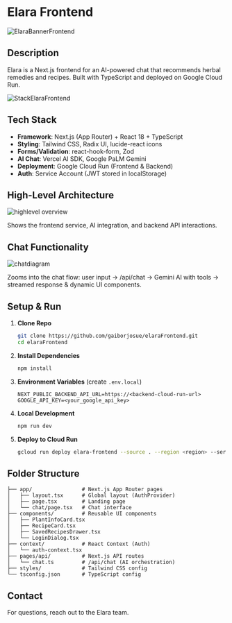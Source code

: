 # **Elara Frontend**

![ElaraBannerFrontend](https://github.com/user-attachments/assets/e8f5825c-594a-4998-aebf-525f57a83ae4)

## Description

Elara is a Next.js frontend for an AI-powered chat that recommends herbal remedies and recipes. Built with TypeScript and deployed on Google Cloud Run.

![StackElaraFrontend](https://github.com/user-attachments/assets/7f2d83a2-46d8-4303-846d-6ea978f723e5)

## Tech Stack

* **Framework**: Next.js (App Router) + React 18 + TypeScript
* **Styling**: Tailwind CSS, Radix UI, lucide-react icons
* **Forms/Validation**: react-hook-form, Zod
* **AI Chat**: Vercel AI SDK, Google PaLM Gemini
* **Deployment**: Google Cloud Run (Frontend & Backend)
* **Auth**: Service Account (JWT stored in localStorage)

## High-Level Architecture

![highlevel overview](https://github.com/user-attachments/assets/a7a1c8a3-fea0-4e04-aa64-d510676bf574)

Shows the frontend service, AI integration, and backend API interactions.

## Chat Functionality

![chatdiagram](https://github.com/user-attachments/assets/990ab1be-8b2c-45c5-b4ed-9f604ce314b8)

Zooms into the chat flow: user input → /api/chat → Gemini AI with tools → streamed response & dynamic UI components.

## Setup & Run

1. **Clone Repo**

   ```bash
   git clone https://github.com/gaiborjosue/elaraFrontend.git
   cd elaraFrontend
   ```
2. **Install Dependencies**

   ```bash
   npm install
   ```
3. **Environment Variables** (create `.env.local`)

   ```env
   NEXT_PUBLIC_BACKEND_API_URL=https://<backend-cloud-run-url>
   GOOGLE_API_KEY=<your_google_api_key>
   ```
4. **Local Development**

   ```bash
   npm run dev
   ```
5. **Deploy to Cloud Run**

   ```bash
   gcloud run deploy elara-frontend --source . --region <region> --service-account <service-account>
   ```

## Folder Structure

```
├── app/                # Next.js App Router pages
│   ├── layout.tsx      # Global layout (AuthProvider)
│   ├── page.tsx        # Landing page
│   └── chat/page.tsx   # Chat interface
├── components/         # Reusable UI components
│   ├── PlantInfoCard.tsx
│   ├── RecipeCard.tsx
│   ├── SavedRecipesDrawer.tsx
│   └── LoginDialog.tsx
├── context/            # React Context (Auth)
│   └── auth-context.tsx
├── pages/api/          # Next.js API routes
│   └── chat.ts         # /api/chat (AI orchestration)
├── styles/             # Tailwind CSS config
└── tsconfig.json       # TypeScript config
```

## Contact

For questions, reach out to the Elara team.
